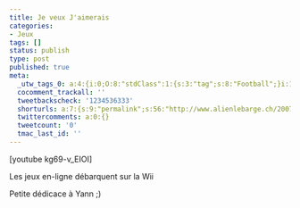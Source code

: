 ```yaml
---
title: Je veux J'aimerais
categories:
- Jeux
tags: []
status: publish
type: post
published: true
meta:
  _utw_tags_0: a:4:{i:0;O:8:"stdClass":1:{s:3:"tag";s:8:"Football";}i:1;O:8:"stdClass":1:{s:3:"tag";s:4:"Jeux";}i:2;O:8:"stdClass":1:{s:3:"tag";s:6:"Vidéo";}i:3;O:8:"stdClass":1:{s:3:"tag";s:3:"Wii";}}
  cocomment_trackall: ''
  tweetbackscheck: '1234536333'
  shorturls: a:7:{s:9:"permalink";s:56:"http://www.alienlebarge.ch/2007/05/27/je-veux-jaimerais/";s:7:"tinyurl";s:25:"http://tinyurl.com/brz2nj";s:4:"isgd";s:17:"http://is.gd/ioEH";s:5:"bitly";s:18:"http://bit.ly/aYLM";s:5:"snipr";s:22:"http://snipr.com/baza8";s:5:"snurl";s:22:"http://snurl.com/baza8";s:7:"snipurl";s:24:"http://snipurl.com/baza8";}
  twittercomments: a:0:{}
  tweetcount: '0'
  tmac_last_id: ''
---
```

[youtube kg69-v_EIOI]

Les jeux en-ligne débarquent sur la Wii

Petite dédicace à Yann ;)
